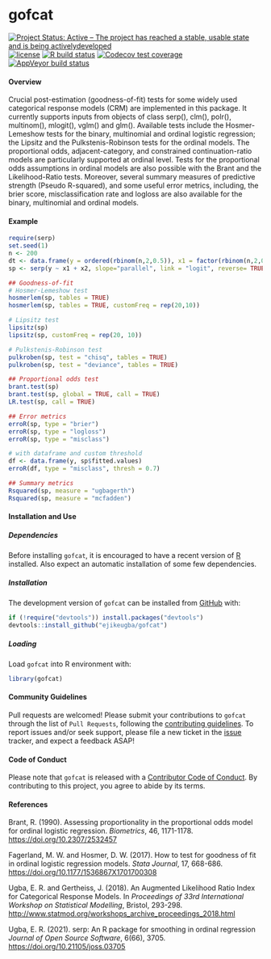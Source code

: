 
<!-- README.md is generated from README.Rmd. Please edit that file -->

# gofcat

<!-- badges: start -->

[![Project Status: Active – The project has reached a stable, usable
state and is being
activelydeveloped](https://www.repostatus.org/badges/latest/active.svg)](https://www.repostatus.org/#active)
[![license](https://img.shields.io/badge/license-GPL--2-blue.svg)](https://www.gnu.org/licenses/gpl-2.0.en.html)
[![R build
status](https://github.com/ejikeugba/gofcat/workflows/R-CMD-check/badge.svg)](https://github.com/ejikeugba/gofcat/actions)
[![Codecov test
coverage](https://codecov.io/gh/ejikeugba/gofcat/branch/main/graph/badge.svg)](https://codecov.io/gh/ejikeugba/gofcat?branch=main)
[![AppVeyor build
status](https://ci.appveyor.com/api/projects/status/github/ejikeugba/gofcat?branch=main&svg=true)](https://ci.appveyor.com/project/ejikeugba/gofcat)
<!-- badges: end -->

#### Overview

Crucial post-estimation (goodness-of-fit) tests for some widely used
categorical response models (CRM) are implemented in this package. It
currently supports inputs from objects of class serp(), clm(), polr(),
multinom(), mlogit(), vglm() and glm(). Available tests include the
Hosmer-Lemeshow tests for the binary, multinomial and ordinal logistic
regression; the Lipsitz and the Pulkstenis-Robinson tests for the
ordinal models. The proportional odds, adjacent-category, and
constrained continuation-ratio models are particularly supported at
ordinal level. Tests for the proportional odds assumptions in ordinal
models are also possible with the Brant and the Likelihood-Ratio tests.
Moreover, several summary measures of predictive strength (Pseudo
R-squared), and some useful error metrics, including, the brier score,
misclassification rate and logloss are also available for the binary,
multinomial and ordinal models.

#### Example

``` r
require(serp)
set.seed(1)
n <- 200
dt <- data.frame(y = ordered(rbinom(n,2,0.5)), x1 = factor(rbinom(n,2,0.7)), x2 = runif(n))
sp <- serp(y ~ x1 + x2, slope="parallel", link = "logit", reverse= TRUE, data = dt)
```

``` r
## Goodness-of-fit
# Hosmer-Lemeshow test
hosmerlem(sp, tables = TRUE)
hosmerlem(sp, tables = TRUE, customFreq = rep(20,10))

# Lipsitz test
lipsitz(sp)
lipsitz(sp, customFreq = rep(20, 10))

# Pulkstenis-Robinson test
pulkroben(sp, test = "chisq", tables = TRUE)
pulkroben(sp, test = "deviance", tables = TRUE)
```

``` r
## Proportional odds test
brant.test(sp)
brant.test(sp, global = TRUE, call = TRUE)
LR.test(sp, call = TRUE)
```

``` r
## Error metrics
erroR(sp, type = "brier")
erroR(sp, type = "logloss")
erroR(sp, type = "misclass")

# with dataframe and custom threshold
df <- data.frame(y, sp$fitted.values)
erroR(df, type = "misclass", thresh = 0.7)
```

``` r
## Summary metrics
Rsquared(sp, measure = "ugbagerth")
Rsquared(sp, measure = "mcfadden")
```

#### Installation and Use

##### Dependencies

Before installing `gofcat`, it is encouraged to have a recent version of
[R](https://cran.r-project.org/bin/windows/base/) installed. Also expect
an automatic installation of some few dependencies.

##### Installation

The development version of `gofcat` can be installed from
[GitHub](https://github.com/ejikeugba/gofcat) with:

``` r
if (!require("devtools")) install.packages("devtools")
devtools::install_github("ejikeugba/gofcat")
```

##### Loading

Load `gofcat` into R environment with:

``` r
library(gofcat)
```

#### Community Guidelines

Pull requests are welcomed! Please submit your contributions to `gofcat`
through the list of `Pull Requests`, following the [contributing
guidelines](https://github.com/ejikeugba/gofcat/blob/main/contributing.md).
To report issues and/or seek support, please file a new ticket in the
[issue](https://github.com/ejikeugba/gofcat/issues) tracker, and expect
a feedback ASAP!

#### Code of Conduct

Please note that `gofcat` is released with a [Contributor Code of
Conduct](https://github.com/ejikeugba/gofcat/blob/main/CODE_OF_CONDUCT.md).
By contributing to this project, you agree to abide by its terms.

#### References

Brant, R. (1990). Assessing proportionality in the proportional odds
model for ordinal logistic regression. *Biometrics*, 46, 1171-1178.
<https://doi.org/10.2307/2532457>

Fagerland, M. W. and Hosmer, D. W. (2017). How to test for goodness of
fit in ordinal logistic regression models. *Stata Journal*, 17, 668-686.
<https://doi.org/10.1177/1536867X1701700308>

Ugba, E. R. and Gertheiss, J. (2018). An Augmented Likelihood Ratio
Index for Categorical Response Models. In *Proceedings of 33rd
International Workshop on Statistical Modelling*, Bristol, 293-298.
<http://www.statmod.org/workshops_archive_proceedings_2018.html>

Ugba, E. R. (2021). serp: An R package for smoothing in ordinal
regression *Journal of Open Source Software*, 6(66), 3705.
<https://doi.org/10.21105/joss.03705>
